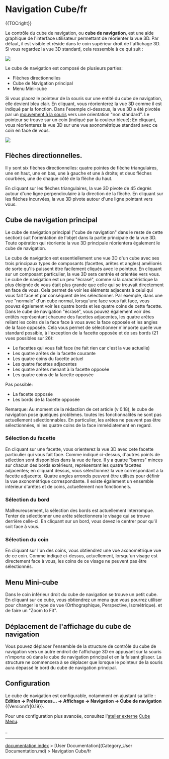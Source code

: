 # Navigation Cube/fr
{{TOCright}}

Le contrôle du cube de navigation, ou **cube de navigation**, est une aide graphique de l\'interface utilisateur permettant de réorienter la vue 3D. Par défaut, il est visible et réside dans le coin supérieur droit de l'affichage 3D. Si vous regardez la vue 3D standard, cela ressemble à ce qui suit :

![](images/FreeCAD-v0-18-NavCube_Axonometric.png )

Le cube de navigation est composé de plusieurs parties:

-   Flèches directionnelles
-   Cube de Navigation principal
-   Menu Mini-cube

Si vous placez le pointeur de la souris sur une entité du cube de navigation, elle devient bleu clair. En cliquant, vous réorienterez la vue 3D comme il est indiqué par la fonction. Dans l\'exemple ci-dessous, la vue 3D a été pivotée par un [mouvement à la souris](Mouse_Model/fr.md) vers une orientation \"non standard\". Le pointeur se trouve sur un coin (indiqué par la couleur bleue); En cliquant, vous réorienterez la vue 3D sur une vue axonométrique standard avec ce coin en face de vous.

![](images/FreeCAD-v0-18-NavCube_SelectCorner.png )

## Flèches directionnelles. 

Il y sont six flèches directionnelles: quatre pointes de flèche triangulaires, une en haut, une en bas, une à gauche et une à droite; et deux flèches courbées, une de chaque côté de la flèche du haut.

En cliquant sur les flèches triangulaires, la vue 3D pivote de 45 degrés autour d\'une ligne perpendiculaire à la direction de la flèche. En cliquant sur les flèches incurvées, la vue 3D pivote autour d\'une ligne pointant vers vous.

## Cube de navigation principal 

Le cube de navigation principal (\"cube de navigation\" dans le reste de cette section) suit l\'orientation de l\'objet dans la partie principale de la vue 3D. Toute opération qui réoriente la vue 3D principale réorientera également le cube de navigation.

Le cube de navigation est essentiellement une vue 3D d\'un cube avec ses trois principaux types de composants (facettes, arêtes et angles) améliorés de sorte qu\'ils puissent être facilement cliqués avec le pointeur. En cliquant sur un composant particulier, la vue 3D sera centrée et orientée vers vous. Le cube de navigation est un peu \"écrasé\", comme si la caractéristique la plus éloignée de vous était plus grande que celle qui se trouvait directement en face de vous. Cela permet de voir les éléments adjacents à celui qui vous fait face et par conséquent de les sélectionner. Par exemple, dans une vue \"normale\" d\'un cube normal, lorsqu\'une face vous fait face, vous pouvez également voir les quatre bords et les quatre coins de cette facette. Dans le cube de navigation \"écrasé\", vous pouvez également voir des entités représentant chacune des facettes adjacentes, les quatre arêtes reliant les coins de la face face à vous avec la face opposée et les angles de la face opposée. Cela vous permet de sélectionner n\'importe quelle vue standard possible, à l\'exception de la facette opposée et de ses bords (21 vues possibles sur 26):

-   Le facettes qui vous fait face (ne fait rien car c\'est la vue actuelle)
-   Les quatre arêtes de la facette courante
-   Les quatre coins du facette actuel
-   Les quatre facettes adjacentes
-   Les quatre arêtes menant à la facette opposée
-   Les quatre coins de la facette opposée

Pas possible:

-   La facette opposée
-   Les bords de la facette opposée

Remarque: Au moment de la rédaction de cet article (v 0.18), le cube de navigation pose quelques problèmes. toutes les fonctionnalités ne sont pas actuellement sélectionnables. En particulier, les arêtes ne peuvent pas être sélectionnées, ni les quatre coins de la face immédiatement en regard.

### Sélection du facette 

En cliquant sur une facette, vous orienterez la vue 3D avec cete facette particulier qui vous fait face. Comme indiqué ci-dessus, d\'autres points de sélection sont disponibles dans la vue de face. Il y a quatre \"barres\" minces sur chacun des bords extérieurs, représentant les quatre facettes adjacentes; en cliquant dessus, vous sélectionnez la vue correspondant à la facette adjacente. Quatre angles arrondis peuvent être utilisés pour définir la vue axonométrique correspondante. Il existe également un ensemble intérieur d\'arêtes et de coins, actuellement non fonctionnels.

### Sélection du bord 

Malheureusement, la sélection des bords est actuellement interrompue. Tenter de sélectionner une arête sélectionnera le visage qui se trouve derrière celle-ci. En cliquant sur un bord, vous devez le centrer pour qu\'il soit face à vous.

### Sélection du coin 

En cliquant sur l\'un des coins, vous obtiendrez une vue axonométrique vue de ce coin. Comme indiqué ci-dessus, actuellement, lorsqu\'un visage est directement face à vous, les coins de ce visage ne peuvent pas être sélectionnés.

## Menu Mini-cube 

Dans le coin inférieur droit du cube de navigation se trouve un petit cube. En cliquant sur ce cube, vous obtiendrez un menu que vous pourrez utiliser pour changer le type de vue (Orthographique, Perspective, Isométrique). et de faire un \"Zoom to Fit\".

## Déplacement de l'affichage du cube de navigation 

Vous pouvez déplacer l\'ensemble de la structure de contrôle du cube de navigation vers un autre endroit de l\'affichage 3D en appuyant sur la souris n\'importe où dans le cube de navigation principal et en la faisant glisser. La structure ne commencera à se déplacer que lorsque le pointeur de la souris aura dépassé le bord du cube de navigation principal.

## Configuration

Le cube de navigation est configurable, notamment en ajustant sa taille : **Edition → Préférences... → Affichage → Navigation → Cube de navigation** {{Version/fr|0.19}}.

Pour une configuration plus avancée, consultez l\'[atelier externe](External_workbenches/fr.md) [Cube Menu](Interface_Customization/fr#Menu_Cube.md).







_

---
[documentation index](../README.md) > [User Documentation](Category_User Documentation.md) > Navigation Cube/fr
